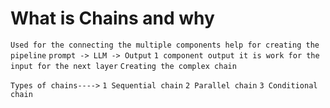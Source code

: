 # What is Chains and why

`Used for the connecting the multiple components help for creating the pipeline`
`prompt -> LLM -> Output`
`1 component output it is work for the input for the next layer`
`Creating the complex chain`

`Types of chains---->`
`1 Sequential chain`
`2 Parallel chain`
`3 Conditional chain`

